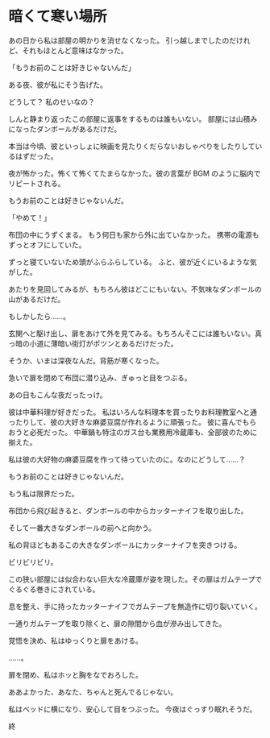 
# 暗くて寒い場所
 
あの日から私は部屋の明かりを消せなくなった。
引っ越しまでしたのだけれど、それもほとんど意味はなかった。
 
「もうお前のことは好きじゃないんだ」
 
ある夜、彼が私にそう告げた。
 
どうして？ 私のせいなの？
 
しんと静まり返ったこの部屋に返事をするものは誰もいない。
部屋には山積みになったダンボールがあるだけだ。
 
本当は今頃、彼といっしょに映画を見たりくだらないおしゃべりをしたりしているはずだった。
 
夜が怖かった。怖くて怖くてたまらなかった。彼の言葉が BGM のように脳内でリピートされる。
 
もうお前のことは好きじゃないんだ。
 
「やめて！」
 
布団の中にうずくまる。
もう何日も家から外に出ていなかった。
携帯の電源もずっとオフにしていた。
 
ずっと寝ていないため頭がふらふらしている。
ふと、彼が近くにいるような気がした。
 
あたりを見回してみるが、もちろん彼はどこにもいない。不気味なダンボールの山があるだけだ。
 
もしかしたら……。
 
玄関へと駆け出し、扉をあけて外を見てみる。もちろんそこには誰もいない。真っ暗の小道に薄暗い街灯がポツンとあるだけだった。
 
そうか、いまは深夜なんだ。背筋が寒くなった。
 
急いで扉を閉めて布団に潜り込み、ぎゅっと目をつぶる。
 
あの日もこんな夜だったっけ。
 
彼は中華料理が好きだった。
私はいろんな料理本を買ったりお料理教室へと通ったりして、彼の大好きな麻婆豆腐が作れるように頑張った。
彼に喜んでもらおうと必死だった。
中華鍋も特注のガス台も業務用冷蔵庫も、全部彼のために揃えた。
 
私は彼の大好物の麻婆豆腐を作って待っていたのに。なのにどうして……？
 
もうお前のことは好きじゃないんだ。
 
もう私は限界だった。
 
布団から飛び起きると、ダンボールの中からカッターナイフを取り出した。
 
そして一番大きなダンボールの前へと向かう。
 
私の背ほどもあるこの大きなダンボールにカッターナイフを突きつける。
 
ビリビリビリ。
 
この狭い部屋には似合わない巨大な冷蔵庫が姿を現した。その扉はガムテープでぐるぐる巻きにされている。
 
息を整え、手に持ったカッターナイフでガムテープを無造作に切り裂いていく。
 
一通りガムテープを取り除くと、扉の隙間から血が滲み出してきた。
 
覚悟を決め、私はゆっくりと扉をあける。
 
……。
 
扉を閉め、私はホッと胸をなでおろした。
 
ああよかった、あなた、ちゃんと死んでるじゃない。
 
私はベッドに横になり、安心して目をつぶった。
今夜はぐっすり眠れそうだ。
 
 
終

